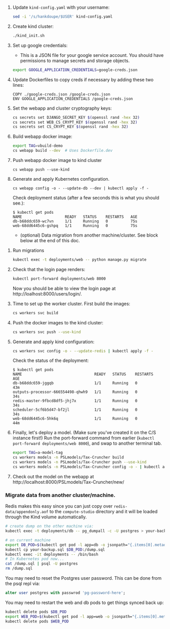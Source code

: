 1. Update `kind-config.yaml` with your username:

   ```bash
   sed -i '/s/hankdoupe/$USER' kind-config.yaml
   ```

1. Create kind cluster:

   ```bash
   ./kind_init.sh
   ```

1. Set up google credentials:

   - This is a JSON file for your google service account. You should have
     permissions to manage secrets and storage objects.

   ```bash
   export GOOGLE_APPLICATION_CREDENTIALS=google-creds.json
   ```

1. Update Dockerfiles to copy creds if necessary by adding these two lines:

   ```docker
   COPY ./google-creds.json /google-creds.json
   ENV GOOGLE_APPLICATION_CREDENTIALS /google-creds.json
   ```

1. Set the webapp and cluster cryptography keys:

   ```bash
   cs secrets set DJANGO_SECRET_KEY $(openssl rand -hex 32)
   cs secrets set WEB_CS_CRYPT_KEY $(openssl rand -hex 32)
   cs secrets set CS_CRYPT_KEY $(openssl rand -hex 32)
   ```

1. Build webapp docker image:

   ```bash
   export TAG=vbuild-demo
   cs webapp build --dev  # Uses Dockerfile.dev
   ```

1. Push webapp docker image to kind cluster

   ```
   cs webapp push --use-kind
   ```

1. Generate and apply Kubernetes configuration.

   ```
   cs webapp config -o - --update-db --dev | kubectl apply -f -
   ```

   Check deployment status (after a few seconds this is what you should see.):

   ```
   $ kubectl get pods
   NAME                   READY   STATUS    RESTARTS   AGE
   db-b68ddc659-wc7vn     1/1     Running   0          75s
   web-68dd6445c6-gshpq   1/1     Running   0          75s
   ```

   - (optional) Data migration from another machine/cluster. See block below at the end of this doc.

1) Run migrations

   ```bash
   kubectl exec -t deployments/web -- python manage.py migrate
   ```

1) Check that the login page renders:

   ```bash
   kubectl port-forward deployments/web 8000
   ```

   Now you should be able to view the login page at http://loalhost:8000/users/login/.

1) Time to set up the worker cluster. First build the images:

   ```bash
   cs workers svc build
   ```

1) Push the docker images to the kind cluster:

   ```bash
   cs workers svc push --use-kind
   ```

1) Generate and apply kind configuration:

   ```bash
   cs workers svc config -o - --update-redis | kubectl apply -f -
   ```

   Check the status of the deployment:

   ```
   $ kubectl get pods
   NAME                                READY   STATUS    RESTARTS   AGE
   db-b68ddc659-jggqb                  1/1     Running   0          43m
   outputs-processor-666554498-qhwh9   1/1     Running   0          34s
   redis-master-9fbcd8df5-jhj7x        1/1     Running   0          34s
   scheduler-5cf6b5d47-bf2jl           1/1     Running   0          34s
   web-68dd6445c6-5hk6q                1/1     Running   0          44m
   ```

1) Finally, let's deploy a model. (Make sure you've created it on the C/S instance first!)
   Run the port-forward command from earlier (`kubectl port-forward deployments/web 8000`), and swap to another terminal tab.

   ```bash
   export TAG=a-model-tag
   cs workers models -n PSLmodels/Tax-Cruncher build
   cs workers models -n PSLmodels/Tax-Cruncher push --use-kind
   cs workers models -n PSLmodels/Tax-Cruncher config -o - | kubectl apply -f -
   ```

1) Check out the model on the webapp at http://localhost:8000/PSLmodels/Tax-Cruncher/new/

### Migrate data from another cluster/machine.

Redis makes this easy since you can just copy over `redis-data/appendonly.aof` to the `compute-studio` directory and it will be loaded through the Kind volume automatically.

```bash
# create dump on the other machine via:
kubectl exec -t deployments/db -- pg_dumpall -c -U postgres > your-backup.sql

# on current machine
export DB_POD=$(kubectl get pod -l app=db -o jsonpath="{.items[0].metadata.name}")
kubectl cp your-backup.sql $DB_POD:/dump.sql
kubectl exec -it deployments -- /bin/bash
# In Kubernetes pod now...
cat /dump.sql | psql -U postgres
rm /dump.sql
```

You may need to reset the Postgres user password. This can be done from the psql repl via:

```sql
alter user postgres with passwrod 'pg-password-here';
```

You may need to restart the web and db pods to get things synced back up:

```bash
kubectl delete pods $DB_POD
export WEB_POD=$(kubectl get pod -l app=web -o jsonpath="{.items[0].metadata.name}")
kubectl delete pods $WEB_POD
```
